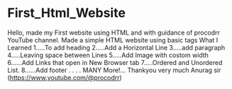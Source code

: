 # First_Html_Website
Hello, made my First website using HTML and with guidance of procodrr YouTube channel. 
Made a simple HTML website using basic tags 
What I Learned
1.....To add heading
2.....Add a Horizontal Line
3.....add paragraph
4.....Leaving space between Lines
5.....Add Image with costom width
6......Add Links that open in New Browser tab
7.....Ordered and Unordered List.
8......Add footer
.
.
.
.
MANY More!... 
Thankyou very much Anurag sir (https://www.youtube.com/@procodrr)
